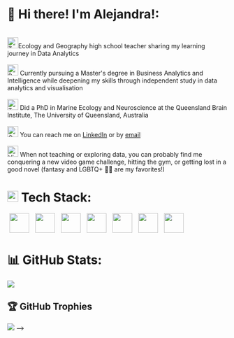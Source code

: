 # 💫 Hi there! I'm Alejandra!:

<br><img src="https://raw.githubusercontent.com/Tarikul-Islam-Anik/Animated-Fluent-Emojis/master/Emojis/People/Technologist.png" alt="Technologist" width="25" height="25" />Ecology and Geography high school teacher sharing my learning journey in Data Analytics<br/>
<br> <img src="https://raw.githubusercontent.com/Tarikul-Islam-Anik/Animated-Fluent-Emojis/master/Emojis/Objects/Bar%20Chart.png" alt="Bar Chart" width="25" height="25" /> Currently pursuing a Master's degree in Business Analytics and Intelligence while deepening my skills through independent study in data analytics and visualisation<br/>
<br><img src="https://raw.githubusercontent.com/Tarikul-Islam-Anik/Animated-Fluent-Emojis/master/Emojis/Animals/Tropical%20Fish.png" alt="Tropical Fish" width="25" height="25" /> Did a PhD in Marine Ecology and Neuroscience at the Queensland Brain Institute, The University of Queensland, Australia<br/>
<br> <img src="https://raw.githubusercontent.com/Tarikul-Islam-Anik/Animated-Fluent-Emojis/master/Emojis/Objects/Open%20Mailbox%20with%20Raised%20Flag.png" alt="Open Mailbox with Raised Flag" width="25" height="25"/> You can reach me on <a href="https://www.linkedin.com/in/alejandra-lopez-galan/"> LinkedIn</a> or by <a href="mailto:lopez.galan.alejandra@gmail.com"> email</a> <br/>
<br> <img src="https://raw.githubusercontent.com/Tarikul-Islam-Anik/Animated-Fluent-Emojis/master/Emojis/Activities/Video%20Game.png" alt="Video Game" width="25" height="25" /> When not teaching or exploring data, you can probably find me conquering a new video game challenge, hitting the gym, or getting lost in a good novel (fantasy and LGBTQ+ 🏳️‍🌈 are my favorites!)


# <img src="https://raw.githubusercontent.com/Tarikul-Islam-Anik/Animated-Fluent-Emojis/master/Emojis/Objects/Laptop.png" alt="Laptop" width="25" height="25" /> Tech Stack:
<p>
<img src="https://github.com/user-attachments/assets/1c13db4a-399c-44d2-892b-09f49e1d29dd" width="45" height="45" hspace="5"/>  <!-- Excel -->
<img src="https://github.com/user-attachments/assets/096c62e1-8cd7-4a41-9280-3bb59c917d6b" width="45" height="45" hspace="5"/> <!-- Canva -->
<img src="https://github.com/user-attachments/assets/f4c7e99a-621d-4554-863a-0b7c95f700f4" width="45" height="45" hspace="5"/> <!-- PostgreSQL -->
<img src="https://github.com/user-attachments/assets/8c79cc16-5b95-4005-bfd2-3277f032a35e" width="45" height="45" hspace="5"/> <!-- PowerPoint -->
<img src="https://github.com/user-attachments/assets/93bd58e1-1e8d-45d4-82c5-1ceb6eb8b19c" width="45" height="45" hspace="5"/> <!-- PowerShell -->
<img src="https://github.com/user-attachments/assets/1ae9fbda-afce-4f02-9b56-13e02e0bb572" width="45" height="45" hspace="5"/> <!-- R -->
<img src="https://github.com/user-attachments/assets/1be92c87-e1ec-4d76-9011-81c77d2b4796" width="45" height="45" hspace="5"/> <!-- VS code -->

</p>


# 📊 GitHub Stats:
![](https://github-readme-stats.vercel.app/api?username=alejandralopezgalan&theme=vision-friendly-dark&hide_border=false&include_all_commits=false&count_private=false)<br/>


## 🏆 GitHub Trophies
![](https://github-profile-trophy.vercel.app/?username=alejandralopezgalan&theme=vision-friendly-dark&no-frame=false&no-bg=true&margin-w=4)
 -->
